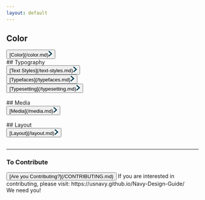 ```yaml
---
layout: default
---
```


## Color<br>
<button class="menu-item">
 [Color](/color.md)<img src="img/Right-Chevron.png" alt="Color" class="chevron">
</button>
<br>
## Typography<br>
<button class="menu-item">
 [Text Styles](/text-styles.md)<img src="img/Right-Chevron.png" alt="Text Styles" class="chevron">
</button>
<br>
<button class="menu-item">
 [Typefaces](/typefaces.md)<img src="img/Right-Chevron.png" alt="Typefaces" class="chevron">
</button>
<br>
<button class="menu-item">
 [Typesetting](/typesetting.md)<img src="img/Right-Chevron.png" alt="Typesetting" class="chevron">
</button>
<br>
<br>
## Media<br>
<button class="menu-item">
 [Media](/media.md)<img src="img/Right-Chevron.png" alt="Media" class="chevron">
</button>
<br>
<br>
## Layout<br>
<button class="menu-item">
 [Layout](/layout.md)<img src="img/Right-Chevron.png" alt="Layout" class="chevron">
</button>
<br>
<br>
	  
<hr>

### To Contribute<br>
<button id="contribute-guidance">
[Are you Contributing?](/CONTRIBUTING.md)
</button>  
<span class="contribute-comment">If you are interested in contributing, please visit: https://usnavy.github.io/Navy-Design-Guide/ <br>We need you!</span>
<br>
<br>
